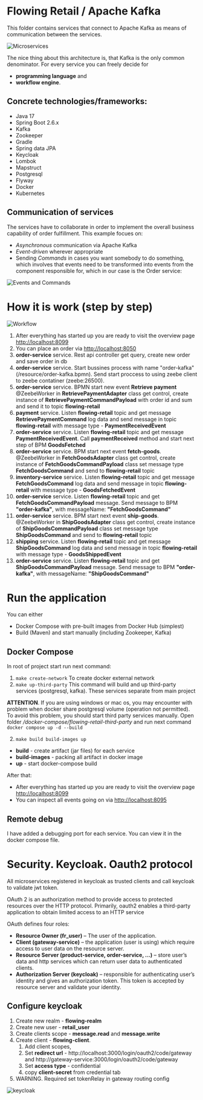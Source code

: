 # Flowing Retail / Apache Kafka

This folder contains services that connect to Apache Kafka as means of communication between the services.

![Microservices](docs/kafka-services.png)

The nice thing about this architecture is, that Kafka is the only common denominator. For every service you can freely decide for

* **programming language** and
* **workflow engine**.

## Concrete technologies/frameworks:

* Java 17
* Spring Boot 2.6.x
* Kafka
* Zookeeper
* Gradle
* Spring data JPA
* Keycloak
* Lombok
* Mapstruct
* Postgresql
* Flyway
* Docker
* Kubernetes

## Communication of services

The services have to collaborate in order to implement the overall business capability of order fulfillment. This example focues on:

* *Asynchronous* communication via Apache Kafka
* *Event-driven* wherever appropriate
* Sending *Commands* in cases you want somebody to do something, which involves that events need to be transformed into events from the component responsible for, which in our case is the Order service:

![Events and Commands](docs/event-command-transformation.png)

# How it is work (step by step)
![Workflow](docs/architecture-flowing-retail.png)
1. After everything has started up you are ready to visit the overview page [http://localhost:8099](http://localhost:8089)
2. You can place an order via [http://localhost:8050](http://localhost:8050)
3. **order-service** service. Rest api controller get query, create new order and save order in db
4. **order-service** service. Start bussines process with name "order-kafka" (/resource/order-kafka.bpmn). Send start proccess to using zeebe client to zeebe contatiner (zeebe:26500).
5. **order-service** service. BPMN start new event **Retrieve payment** @ZeebeWorker in **RetrievePaymentAdapter** class get control, create instance of **RetrievePaymentCommandPayload** with order id and sum and send it to topic **flowing-retail**
6. **payment** service. Listen **flowing-retail** topic and get message **RetrievePaymentCommand** log data and send message in topic **flowing-retail** with message type - **PaymentReceivedEvent**
7. **order-service** service. Listen **flowing-retail** topic and get message **PaymentReceivedEvent**. Call **paymentReceived** method and start next step of BPM **GoodsFetched**
8. **order-service** service. BPM start next event **fetch-goods**.  @ZeebeWorker in **FetchGoodsAdapter** class get control, create instance of **FetchGoodsCommandPayload** class set message type **FetchGoodsCommand** and send to **flowing-retail** topic
9. **inventory-service** service. Listen **flowing-retail** topic and get message **FetchGoodsCommand** log data and send message in topic **flowing-retail** with message type - **GoodsFetchedEvent**
10. **order-service** service. Listen **flowing-retail** topic and get **FetchGoodsCommandPayload** message. Send message to BPM **"order-kafka"**, with messageName: **"FetchGoodsCommand"**
11. **order-service** service. BPM start next event **ship-goods**.  @ZeebeWorker in **ShipGoodsAdapter** class get control, create instance of **ShipGoodsCommandPayload** class set message type **ShipGoodsCommand** and send to **flowing-retail** topic
12. **shipping** service. Listen **flowing-retail** topic and get message **ShipGoodsCommand** log data and send message in topic **flowing-retail** with message type - **GoodsShippedEvent**
13. **order-service** service. Listen **flowing-retail** topic and get **ShipGoodsCommandPayload** message. Send message to BPM **"order-kafka"**, with messageName: **"ShipGoodsCommand"**


# Run the application

You can either

* Docker Compose with pre-built images from Docker Hub (simplest)
* Build (Maven) and start manually (including Zookeeper, Kafka)

## Docker Compose

In root of project start run next command:

1. ```make create-network``` To create docker external network
2. ```make up-third-party``` This command will build and up third-party services (postgresql, kafka). These
   services separate from main project

**ATTENTION**. If you are using windows or mac os, you may encounter with problem when docker share postgresql
volume (operation not permitted). To avoid this problem, you should start third party services manually. Open folder _/docker-compose/flowing-retail-third-party_
and run next command ```docker compose up -d --build```

2. ```make build build-images up```
* **build** - create artifact (jar files) for each service
* **build-images** - packing all artifact in docker image
* **up** - start docker-compose build

After that:
* After everything has started up you are ready to visit the overview page [http://localhost:8099](http://localhost:8099)
* You can inspect all events going on via [http://localhost:8095](http://localhost:8095)

## Remote debug
I have added a debugging port for each service. You can view it in the docker compose file.


# Security. Keycloak. Oauth2 protocol
All microservices registered in keycloak as trusted clients and call keycloak to validate jwt token. 

OAuth 2 is an authorization method to provide access to protected resources over the HTTP protocol. Primarily, oauth2 enables a third-party application to obtain limited access to an HTTP service

OAuth defines four roles:
 - **Resource Owner (fr_user)** – The user of the application.
 - **Client (gateway-service)** – the application (user is using) which require access to user data on the resource server.
 - **Resource Server (product-service, order-service, ...)** – store user’s data and http services which can return user data to authenticated clients.
 - **Authorization Server (keycloak)** – responsible for authenticating user’s identity and gives an authorization token. This token is accepted by resource server and validate your identity.

## Configure keycloak
1. Create new realm - **flowing-realm**
2. Create new user - **retail_user**
3. Create clients scope - **message.read** and **message.write**
4. Create client - **flowing-client**. 
   1. Add client scopes, 
   2. Set **redirect url** - http://localhost:3000/login/oauth2/code/gateway and http://gateway-service:3000/login/oauth2/code/gateway
   3. Set **access type** - confidential
   4. copy **client-secret** from credential tab
5. WARNING. Required set tokenRelay in gateway routing config

![keycloak](docs/spring-cloud-gateway-oauth2-login.png)
